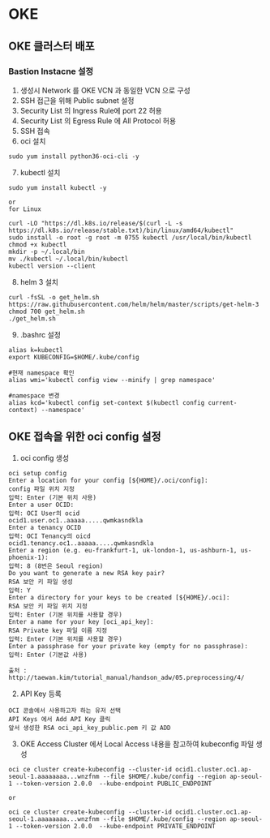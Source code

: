 # OKE

## OKE 클러스터 배포


### Bastion Instacne 설정
1. 생성시 Network 를 OKE VCN 과 동일한 VCN 으로 구성
2. SSH 접근을 위해 Public subnet 설정
3. Security List 의 Ingress Rule에 port 22 허용
4. Security List 의 Egress Rule 에 All Protocol 허용
5. SSH 접속
6. oci 설치
```
sudo yum install python36-oci-cli -y
```
7. kubectl 설치
```
sudo yum install kubectl -y

or
for Linux

curl -LO "https://dl.k8s.io/release/$(curl -L -s https://dl.k8s.io/release/stable.txt)/bin/linux/amd64/kubectl"
sudo install -o root -g root -m 0755 kubectl /usr/local/bin/kubectl
chmod +x kubectl
mkdir -p ~/.local/bin
mv ./kubectl ~/.local/bin/kubectl
kubectl version --client
```
8. helm 3 설치
```
curl -fsSL -o get_helm.sh https://raw.githubusercontent.com/helm/helm/master/scripts/get-helm-3
chmod 700 get_helm.sh
./get_helm.sh
```
9. .bashrc 설정
```
alias k=kubectl
export KUBECONFIG=$HOME/.kube/config

#현재 namespace 확인
alias wmi='kubectl config view --minify | grep namespace'

#namespace 변경
alias kcd='kubectl config set-context $(kubectl config current-context) --namespace'
```

## OKE 접속을 위한 oci config 설정
1. oci config 생성
```
oci setup config
Enter a location for your config [${HOME}/.oci/config]:
config 파일 위치 지정
입력: Enter (기본 위치 사용)
Enter a user OCID:
입력: OCI User의 ocid
ocid1.user.oc1..aaaaa.....qwmkasndkla
Enter a tenancy OCID
입력: OCI Tenancy의 oicd
ocid1.tenancy.oc1..aaaaa.....qwmkasndkla
Enter a region (e.g. eu-frankfurt-1, uk-london-1, us-ashburn-1, us-phoenix-1):
입력: 8 (8번은 Seoul region)
Do you want to generate a new RSA key pair?
RSA 보안 키 파일 생성
입력: Y
Enter a directory for your keys to be created [${HOME}/.oci]:
RSA 보안 키 파일 위치 지정
입력: Enter (기본 위치를 사용할 경우)
Enter a name for your key [oci_api_key]:
RSA Private key 파일 이름 지정
입력: Enter (기본 위치를 사용할 경우)
Enter a passphrase for your private key (empty for no passphrase):
입력: Enter (기본값 사용)

출처 : http://taewan.kim/tutorial_manual/handson_adw/05.preprocessing/4/
```
2. API Key 등록
```
OCI 콘솔에서 사용하고자 하는 유저 선택
API Keys 에서 Add API Key 클릭
앞서 생성한 RSA oci_api_key_public.pem 키 값 ADD
```
3. OKE Access Cluster 에서 Local Access 내용을 참고하여 kubeconfig 파일 생성
```
oci ce cluster create-kubeconfig --cluster-id ocid1.cluster.oc1.ap-seoul-1.aaaaaaaa...wnzfnm --file $HOME/.kube/config --region ap-seoul-1 --token-version 2.0.0  --kube-endpoint PUBLIC_ENDPOINT

or

oci ce cluster create-kubeconfig --cluster-id ocid1.cluster.oc1.ap-seoul-1.aaaaaaaa...wnzfnm --file $HOME/.kube/config --region ap-seoul-1 --token-version 2.0.0  --kube-endpoint PRIVATE_ENDPOINT
```
